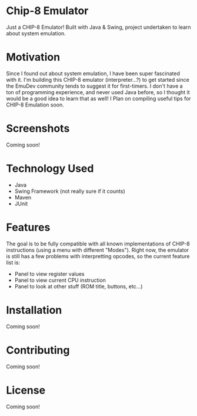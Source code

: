 # Chip-8 Emulator

Just a CHIP-8 Emulator! Built with Java & Swing, project undertaken to learn about system emulation.

# Motivation

Since I found out about system emulation, I have been super fascinated with it. I'm building this CHIP-8 emulator (interpreter...?) to get started since the EmuDev community tends to suggest it for first-timers. I don't have a ton of programming experience, and never used Java before, so I thought it would be a good idea to learn that as well! I Plan on compiling useful tips for CHIP-8 Emulation soon.

# Screenshots

Coming soon!

# Technology Used

- Java
- Swing Framework (not really sure if it counts)
- Maven
- JUnit 

# Features

The goal is to be fully compatible with all known implementations of CHIP-8 instructions (using a menu with different "Modes"). Right now, the emulator is still has a few problems with interpretting opcodes, so the current feature list is:
- Panel to view register values
- Panel to view current CPU instruction
- Panel to look at other stuff (ROM title, buttons, etc...)

# Installation

Coming soon!

# Contributing

Coming soon!

# License

Coming soon!